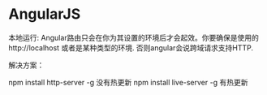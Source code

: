 # AngularJS
本地运行: Angular路由只会在你为其设置的环境后才会起效。你要确保是使用的 http://localhost 或者是某种类型的环境. 否则angular会说跨域请求支持HTTP.

解决方案：

npm install http-server -g  没有热更新
npm install live-server -g  有热更新

